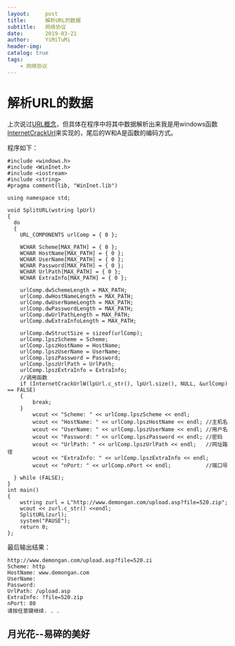 ```yaml
---
layout:     post
title:      解析URL的数据
subtitle:   网络协议
date:       2019-03-21
author:     YiMiTuMi
header-img: 
catalog: true
tags:
    - 网络协议
---
```

# 解析URL的数据

上次说过[URL概念](http://yimitumi.com/2019/03/19/URL概念/)，但具体在程序中将其中数据解析出来我是用windows函数[InternetCrackUrl](https://docs.microsoft.com/en-us/windows/desktop/api/wininet/nf-wininet-internetcrackurlw)来实现的，尾后的W和A是函数的编码方式。

程序如下：

	#include <windows.h>
	#include <WinInet.h>
	#include <iostream>
	#include <string>
	#pragma comment(lib, "WinInet.lib") 

	using namespace std;

	void SplitURL(wstring lpUrl)
	{
	  do 
	  {
	    URL_COMPONENTS urlComp = { 0 };
	
	    WCHAR Scheme[MAX_PATH] = { 0 };
	    WCHAR HostName[MAX_PATH] = { 0 };
	    WCHAR UserName[MAX_PATH] = { 0 };
	    WCHAR Password[MAX_PATH] = { 0 };
	    WCHAR UrlPath[MAX_PATH] = { 0 };
	    WCHAR ExtraInfo[MAX_PATH] = { 0 };
	
	    urlComp.dwSchemeLength = MAX_PATH;
	    urlComp.dwHostNameLength = MAX_PATH;
	    urlComp.dwUserNameLength = MAX_PATH;
	    urlComp.dwPasswordLength = MAX_PATH;
	    urlComp.dwUrlPathLength = MAX_PATH;
	    urlComp.dwExtraInfoLength = MAX_PATH;
	    
	    urlComp.dwStructSize = sizeof(urlComp);
	    urlComp.lpszScheme = Scheme;
	    urlComp.lpszHostName = HostName;
	    urlComp.lpszUserName = UserName;
	    urlComp.lpszPassword = Password;
	    urlComp.lpszUrlPath = UrlPath;
	    urlComp.lpszExtraInfo = ExtraInfo;
	    //调用函数
	    if (InternetCrackUrlW(lpUrl.c_str(), lpUrl.size(), NULL, &urlComp) == FALSE)
	    {
	        break;
	    }
	        wcout << "Scheme: " << urlComp.lpszScheme << endl;
	        wcout << "HostName: " << urlComp.lpszHostName << endl; //主机名
	        wcout << "UserName: " << urlComp.lpszUserName << endl; //用户名
	        wcout << "Password: " << urlComp.lpszPassword << endl; //密码
	        wcout << "UrlPath: " << urlComp.lpszUrlPath << endl;   //网址路径
	        wcout << "ExtraInfo: " << urlComp.lpszExtraInfo << endl; 
	        wcout << "nPort: " << urlComp.nPort << endl;           //端口号
	        
	  } while (FALSE);
	}
	int main()
	{
	    wstring zurl = L"http://www.demongan.com/upload.asp?file=520.zip";
	    wcout << zurl.c_str() <<endl;
	    SplitURL(zurl);
	    system("PAUSE");
	    return 0;
	};

最后输出结果：

	http://www.demongan.com/upload.asp?file=520.zi
	Scheme: http
	HostName: www.demongan.com
	UserName:
	Password:
	UrlPath: /upload.asp
	ExtraInfo: ?file=520.zip
	nPort: 80
	请按任意键继续. . .

## 月光花--易碎的美好
